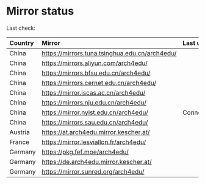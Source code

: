 <script src="./time.js"></script>
# Mirror status
Last check: <script type="text/javascript">localize(1716294923.344888);</script>

|Country|Mirror|Last update|
|:------|:-----|:----------|
|China|https://mirrors.tuna.tsinghua.edu.cn/arch4edu/|<script type="text/javascript">localize(1716273571);</script>|
|China|https://mirrors.aliyun.com/arch4edu/|<script type="text/javascript">localize(1716273571);</script>|
|China|https://mirrors.bfsu.edu.cn/arch4edu/|<script type="text/javascript">localize(1716273571);</script>|
|China|https://mirrors.cernet.edu.cn/arch4edu/|<script type="text/javascript">localize(1716273571);</script>|
|China|https://mirror.iscas.ac.cn/arch4edu/|<script type="text/javascript">localize(1716273571);</script>|
|China|https://mirrors.nju.edu.cn/arch4edu/|<script type="text/javascript">localize(1716230009);</script>|
|China|https://mirror.nyist.edu.cn/arch4edu/|ConnectionError|
|China|https://mirrors.sau.edu.cn/arch4edu/|<script type="text/javascript">localize(1716273571);</script>|
|Austria|https://at.arch4edu.mirror.kescher.at/|<script type="text/javascript">localize(1716273571);</script>|
|France|https://mirror.lesviallon.fr/arch4edu/|<script type="text/javascript">localize(1716273571);</script>|
|Germany|https://pkg.fef.moe/arch4edu/|<script type="text/javascript">localize(1716273571);</script>|
|Germany|https://de.arch4edu.mirror.kescher.at/|<script type="text/javascript">localize(1716273571);</script>|
|Germany|https://mirror.sunred.org/arch4edu/|<script type="text/javascript">localize(1716273571);</script>|

<script src="./tablefilter/tablefilter.js"></script>
<script src="./table.js"></script>